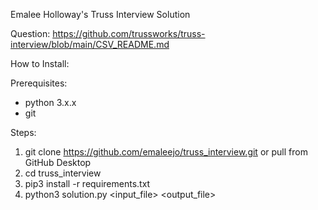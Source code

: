 
Emalee Holloway's Truss Interview Solution


Question: https://github.com/trussworks/truss-interview/blob/main/CSV_README.md

How to Install:

Prerequisites:
- python 3.x.x
- git

Steps:

1. git clone https://github.com/emaleejo/truss_interview.git or pull from GitHub Desktop
2. cd truss_interview
3. pip3 install -r requirements.txt
4. python3 solution.py <input_file> <output_file>
